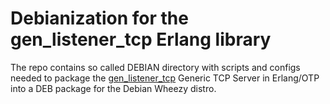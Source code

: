 # Debianization for the gen_listener_tcp Erlang library

The repo contains so called DEBIAN directory with
scripts and configs needed to package the
[gen_listener_tcp](https://github.com/travelping/gen_listener_tcp)
Generic TCP Server in Erlang/OTP into a DEB package
for the Debian Wheezy distro.
